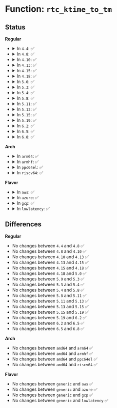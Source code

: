 # Function: <code>rtc_ktime_to_tm</code>

## Status
<b>Regular</b>
<ul>
<li>
<details>
<summary>In <code>4.4</code>: ✅</summary>

```c
struct rtc_time rtc_ktime_to_tm(ktime_t kt);
```

**Collision:** Unique Global

**Inline:** No

**Transformation:** False

**Instances:**

```
In drivers/rtc/rtc-lib.c (ffffffff81673330)
Location: drivers/rtc/rtc-lib.c:138
Inline: False
Direct callers:
  - drivers/rtc/interface.c:rtc_read_alarm
  - drivers/rtc/interface.c:rtc_timer_enqueue
  - drivers/rtc/interface.c:rtc_timer_do_work
```
**Symbols:**

```
ffffffff81673330-ffffffff816733b7: rtc_ktime_to_tm (STB_GLOBAL)
```
</details>
</li>
<li>
<details>
<summary>In <code>4.8</code>: ✅</summary>

```c
struct rtc_time rtc_ktime_to_tm(ktime_t kt);
```

**Collision:** Unique Global

**Inline:** No

**Transformation:** False

**Instances:**

```
In drivers/rtc/rtc-lib.c (ffffffff816d3b20)
Location: drivers/rtc/rtc-lib.c:138
Inline: False
Direct callers:
  - drivers/rtc/interface.c:rtc_timer_do_work
  - drivers/rtc/interface.c:rtc_timer_enqueue
  - drivers/rtc/interface.c:rtc_read_alarm
```
**Symbols:**

```
ffffffff816d3b20-ffffffff816d3ba7: rtc_ktime_to_tm (STB_GLOBAL)
```
</details>
</li>
<li>
<details>
<summary>In <code>4.10</code>: ✅</summary>

```c
struct rtc_time rtc_ktime_to_tm(ktime_t kt);
```

**Collision:** Unique Global

**Inline:** No

**Transformation:** False

**Instances:**

```
In drivers/rtc/rtc-lib.c (ffffffff81703800)
Location: drivers/rtc/rtc-lib.c:138
Inline: False
Direct callers:
  - drivers/rtc/interface.c:rtc_timer_do_work
  - drivers/rtc/interface.c:rtc_timer_enqueue
  - drivers/rtc/interface.c:rtc_read_alarm
```
**Symbols:**

```
ffffffff81703800-ffffffff81703887: rtc_ktime_to_tm (STB_GLOBAL)
```
</details>
</li>
<li>
<details>
<summary>In <code>4.13</code>: ✅</summary>

```c
struct rtc_time rtc_ktime_to_tm(ktime_t kt);
```

**Collision:** Unique Global

**Inline:** No

**Transformation:** False

**Instances:**

```
In drivers/rtc/rtc-lib.c (ffffffff81718fe0)
Location: drivers/rtc/rtc-lib.c:138
Inline: False
Direct callers:
  - drivers/rtc/interface.c:rtc_timer_do_work
  - drivers/rtc/interface.c:rtc_timer_enqueue
  - drivers/rtc/interface.c:rtc_read_alarm
```
**Symbols:**

```
ffffffff81718fe0-ffffffff81719063: rtc_ktime_to_tm (STB_GLOBAL)
```
</details>
</li>
<li>
<details>
<summary>In <code>4.15</code>: ✅</summary>

```c
struct rtc_time rtc_ktime_to_tm(ktime_t kt);
```

**Collision:** Unique Global

**Inline:** No

**Transformation:** False

**Instances:**

```
In drivers/rtc/rtc-lib.c (ffffffff8178a1c0)
Location: drivers/rtc/rtc-lib.c:138
Inline: False
Direct callers:
  - drivers/rtc/interface.c:rtc_timer_do_work
  - drivers/rtc/interface.c:rtc_timer_enqueue
  - drivers/rtc/interface.c:rtc_read_alarm
```
**Symbols:**

```
ffffffff8178a1c0-ffffffff8178a243: rtc_ktime_to_tm (STB_GLOBAL)
```
</details>
</li>
<li>
<details>
<summary>In <code>4.18</code>: ✅</summary>

```c
struct rtc_time rtc_ktime_to_tm(ktime_t kt);
```

**Collision:** Unique Global

**Inline:** No

**Transformation:** False

**Instances:**

```
In drivers/rtc/rtc-lib.c (ffffffff817cb2d0)
Location: drivers/rtc/rtc-lib.c:136
Inline: False
Direct callers:
  - drivers/rtc/interface.c:rtc_timer_do_work
  - drivers/rtc/interface.c:rtc_timer_enqueue
  - drivers/rtc/interface.c:rtc_read_alarm
```
**Symbols:**

```
ffffffff817cb2d0-ffffffff817cb357: rtc_ktime_to_tm (STB_GLOBAL)
```
</details>
</li>
<li>
<details>
<summary>In <code>5.0</code>: ✅</summary>

```c
struct rtc_time rtc_ktime_to_tm(ktime_t kt);
```

**Collision:** Unique Global

**Inline:** No

**Transformation:** False

**Instances:**

```
In drivers/rtc/lib.c (ffffffff817f2980)
Location: drivers/rtc/lib.c:136
Inline: False
Direct callers:
  - drivers/rtc/interface.c:rtc_timer_do_work
  - drivers/rtc/interface.c:rtc_timer_enqueue
  - drivers/rtc/interface.c:rtc_read_alarm
```
**Symbols:**

```
ffffffff817f2980-ffffffff817f2a07: rtc_ktime_to_tm (STB_GLOBAL)
```
</details>
</li>
<li>
<details>
<summary>In <code>5.3</code>: ✅</summary>

```c
struct rtc_time rtc_ktime_to_tm(ktime_t kt);
```

**Collision:** Unique Global

**Inline:** No

**Transformation:** False

**Instances:**

```
In drivers/rtc/lib.c (ffffffff81833660)
Location: drivers/rtc/lib.c:134
Inline: False
Direct callers:
  - drivers/rtc/interface.c:rtc_timer_do_work
  - drivers/rtc/interface.c:rtc_timer_remove
  - drivers/rtc/interface.c:rtc_timer_enqueue
  - drivers/rtc/interface.c:rtc_read_alarm
```
**Symbols:**

```
ffffffff81833660-ffffffff818336ef: rtc_ktime_to_tm (STB_GLOBAL)
```
</details>
</li>
<li>
<details>
<summary>In <code>5.4</code>: ✅</summary>

```c
struct rtc_time rtc_ktime_to_tm(ktime_t kt);
```

**Collision:** Unique Global

**Inline:** No

**Transformation:** False

**Instances:**

```
In drivers/rtc/lib.c (ffffffff81864fa0)
Location: drivers/rtc/lib.c:134
Inline: False
Direct callers:
  - drivers/rtc/interface.c:rtc_timer_do_work
  - drivers/rtc/interface.c:rtc_timer_remove
  - drivers/rtc/interface.c:rtc_timer_enqueue
  - drivers/rtc/interface.c:rtc_read_alarm
```
**Symbols:**

```
ffffffff81864fa0-ffffffff8186502f: rtc_ktime_to_tm (STB_GLOBAL)
```
</details>
</li>
<li>
<details>
<summary>In <code>5.8</code>: ✅</summary>

```c
struct rtc_time rtc_ktime_to_tm(ktime_t kt);
```

**Collision:** Unique Global

**Inline:** No

**Transformation:** False

**Instances:**

```
In drivers/rtc/lib.c (ffffffff81938760)
Location: drivers/rtc/lib.c:134
Inline: False
Direct callers:
  - drivers/rtc/interface.c:rtc_timer_do_work
  - drivers/rtc/interface.c:rtc_timer_enqueue
  - drivers/rtc/interface.c:rtc_read_alarm
```
**Symbols:**

```
ffffffff81938760-ffffffff819387ed: rtc_ktime_to_tm (STB_GLOBAL)
```
</details>
</li>
<li>
<details>
<summary>In <code>5.11</code>: ✅</summary>

```c
struct rtc_time rtc_ktime_to_tm(ktime_t kt);
```

**Collision:** Unique Global

**Inline:** No

**Transformation:** False

**Instances:**

```
In drivers/rtc/lib.c (ffffffff8193ea90)
Location: drivers/rtc/lib.c:134
Inline: False
Direct callers:
  - drivers/rtc/interface.c:rtc_timer_do_work
  - drivers/rtc/interface.c:rtc_timer_enqueue
  - drivers/rtc/interface.c:rtc_read_alarm
```
**Symbols:**

```
ffffffff8193ea90-ffffffff8193eb1d: rtc_ktime_to_tm (STB_GLOBAL)
```
</details>
</li>
<li>
<details>
<summary>In <code>5.13</code>: ✅</summary>

```c
struct rtc_time rtc_ktime_to_tm(ktime_t kt);
```

**Collision:** Unique Global

**Inline:** No

**Transformation:** False

**Instances:**

```
In drivers/rtc/lib.c (ffffffff81922280)
Location: drivers/rtc/lib.c:134
Inline: False
Direct callers:
  - drivers/rtc/interface.c:rtc_timer_do_work
  - drivers/rtc/interface.c:rtc_timer_enqueue
  - drivers/rtc/interface.c:rtc_read_alarm
```
**Symbols:**

```
ffffffff81922280-ffffffff8192230d: rtc_ktime_to_tm (STB_GLOBAL)
```
</details>
</li>
<li>
<details>
<summary>In <code>5.15</code>: ✅</summary>

```c
struct rtc_time rtc_ktime_to_tm(ktime_t kt);
```

**Collision:** Unique Global

**Inline:** No

**Transformation:** False

**Instances:**

```
In drivers/rtc/lib.c (ffffffff819c51a0)
Location: drivers/rtc/lib.c:187
Inline: False
Direct callers:
  - drivers/rtc/interface.c:rtc_timer_do_work
  - drivers/rtc/interface.c:rtc_timer_enqueue
  - drivers/rtc/interface.c:rtc_read_alarm
```
**Symbols:**

```
ffffffff819c51a0-ffffffff819c522d: rtc_ktime_to_tm (STB_GLOBAL)
```
</details>
</li>
<li>
<details>
<summary>In <code>5.19</code>: ✅</summary>

```c
struct rtc_time rtc_ktime_to_tm(ktime_t kt);
```

**Collision:** Unique Global

**Inline:** No

**Transformation:** False

**Instances:**

```
In drivers/rtc/lib.c (ffffffff81b25750)
Location: drivers/rtc/lib.c:187
Inline: False
Direct callers:
  - drivers/rtc/interface.c:rtc_timer_do_work
  - drivers/rtc/interface.c:rtc_timer_enqueue
  - drivers/rtc/interface.c:rtc_read_alarm
```
**Symbols:**

```
ffffffff81b25750-ffffffff81b2580c: rtc_ktime_to_tm (STB_GLOBAL)
```
</details>
</li>
<li>
<details>
<summary>In <code>6.2</code>: ✅</summary>

```c
struct rtc_time rtc_ktime_to_tm(ktime_t kt);
```

**Collision:** Unique Global

**Inline:** No

**Transformation:** False

**Instances:**

```
In drivers/rtc/lib.c (ffffffff81cb8cf0)
Location: drivers/rtc/lib.c:187
Inline: False
Direct callers:
  - drivers/rtc/interface.c:rtc_timer_do_work
  - drivers/rtc/interface.c:rtc_timer_enqueue
  - drivers/rtc/interface.c:rtc_read_alarm
```
**Symbols:**

```
ffffffff81cb8cf0-ffffffff81cb8dac: rtc_ktime_to_tm (STB_GLOBAL)
```
</details>
</li>
<li>
<details>
<summary>In <code>6.5</code>: ✅</summary>

```c
struct rtc_time rtc_ktime_to_tm(ktime_t kt);
```

**Collision:** Unique Global

**Inline:** No

**Transformation:** False

**Instances:**

```
In drivers/rtc/lib.c (ffffffff81d20450)
Location: drivers/rtc/lib.c:187
Inline: False
Direct callers:
  - drivers/rtc/interface.c:rtc_timer_do_work
  - drivers/rtc/interface.c:rtc_timer_enqueue
  - drivers/rtc/interface.c:rtc_read_alarm
```
**Symbols:**

```
ffffffff81d20450-ffffffff81d204e0: rtc_ktime_to_tm (STB_GLOBAL)
```
</details>
</li>
<li>
<details>
<summary>In <code>6.8</code>: ✅</summary>

```c
struct rtc_time rtc_ktime_to_tm(ktime_t kt);
```

**Collision:** Unique Global

**Inline:** No

**Transformation:** False

**Instances:**

```
In drivers/rtc/lib.c (ffffffff81dd6180)
Location: drivers/rtc/lib.c:187
Inline: False
Direct callers:
  - drivers/rtc/interface.c:rtc_timer_do_work
  - drivers/rtc/interface.c:rtc_timer_enqueue
  - drivers/rtc/interface.c:rtc_read_alarm
```
**Symbols:**

```
ffffffff81dd6180-ffffffff81dd6210: rtc_ktime_to_tm (STB_GLOBAL)
```
</details>
</li>
</ul>
<b>Arch</b>
<ul>
<li>
<details>
<summary>In <code>arm64</code>: ✅</summary>

```c
struct rtc_time rtc_ktime_to_tm(ktime_t kt);
```

**Collision:** Unique Global

**Inline:** No

**Transformation:** False

**Instances:**

```
In drivers/rtc/lib.c (ffff800010aa6808)
Location: drivers/rtc/lib.c:134
Inline: False
Direct callers:
  - drivers/rtc/interface.c:rtc_timer_do_work
  - drivers/rtc/interface.c:rtc_timer_remove
  - drivers/rtc/interface.c:rtc_timer_enqueue
  - drivers/rtc/interface.c:rtc_read_alarm
```
**Symbols:**

```
ffff800010aa6808-ffff800010aa6890: rtc_ktime_to_tm (STB_GLOBAL)
```
</details>
</li>
<li>
<details>
<summary>In <code>armhf</code>: ✅</summary>

```c
struct rtc_time rtc_ktime_to_tm(ktime_t kt);
```

**Collision:** Unique Global

**Inline:** No

**Transformation:** False

**Instances:**

```
In drivers/rtc/lib.c (c0b852d8)
Location: drivers/rtc/lib.c:134
Inline: False
Direct callers:
  - drivers/rtc/interface.c:rtc_timer_do_work
  - drivers/rtc/interface.c:rtc_timer_enqueue
  - drivers/rtc/interface.c:rtc_read_alarm
```
**Symbols:**

```
c0b852d8-c0b8537c: rtc_ktime_to_tm (STB_GLOBAL)
```
</details>
</li>
<li>
<details>
<summary>In <code>ppc64el</code>: ✅</summary>

```c
struct rtc_time rtc_ktime_to_tm(ktime_t kt);
```

**Collision:** Unique Global

**Inline:** No

**Transformation:** False

**Instances:**

```
In drivers/rtc/lib.c (c000000000b873f0)
Location: drivers/rtc/lib.c:134
Inline: False
Direct callers:
  - drivers/rtc/interface.c:rtc_timer_do_work
  - drivers/rtc/interface.c:rtc_timer_enqueue
  - drivers/rtc/interface.c:rtc_read_alarm
```
**Symbols:**

```
c000000000b873f0-c000000000b8749c: rtc_ktime_to_tm (STB_GLOBAL)
```
</details>
</li>
<li>
<details>
<summary>In <code>riscv64</code>: ✅</summary>

```c
struct rtc_time rtc_ktime_to_tm(ktime_t kt);
```

**Collision:** Unique Global

**Inline:** No

**Transformation:** False

**Instances:**

```
In drivers/rtc/lib.c (ffffffe0006b2b48)
Location: drivers/rtc/lib.c:134
Inline: False
Direct callers:
  - drivers/rtc/interface.c:rtc_timer_do_work
  - drivers/rtc/interface.c:rtc_timer_enqueue
  - drivers/rtc/interface.c:rtc_read_alarm
```
**Symbols:**

```
ffffffe0006b2b48-ffffffe0006b2bc2: rtc_ktime_to_tm (STB_GLOBAL)
```
</details>
</li>
</ul>
<b>Flavor</b>
<ul>
<li>
<details>
<summary>In <code>aws</code>: ✅</summary>

```c
struct rtc_time rtc_ktime_to_tm(ktime_t kt);
```

**Collision:** Unique Global

**Inline:** No

**Transformation:** False

**Instances:**

```
In drivers/rtc/lib.c (ffffffff81817c50)
Location: drivers/rtc/lib.c:134
Inline: False
Direct callers:
  - drivers/rtc/interface.c:rtc_timer_do_work
  - drivers/rtc/interface.c:rtc_timer_remove
  - drivers/rtc/interface.c:rtc_timer_enqueue
  - drivers/rtc/interface.c:rtc_read_alarm
```
**Symbols:**

```
ffffffff81817c50-ffffffff81817cdf: rtc_ktime_to_tm (STB_GLOBAL)
```
</details>
</li>
<li>
<details>
<summary>In <code>azure</code>: ✅</summary>

```c
struct rtc_time rtc_ktime_to_tm(ktime_t kt);
```

**Collision:** Unique Global

**Inline:** No

**Transformation:** False

**Instances:**

```
In drivers/rtc/lib.c (ffffffff817df340)
Location: drivers/rtc/lib.c:134
Inline: False
Direct callers:
  - drivers/rtc/interface.c:rtc_timer_do_work
  - drivers/rtc/interface.c:rtc_timer_remove
  - drivers/rtc/interface.c:rtc_timer_enqueue
  - drivers/rtc/interface.c:rtc_read_alarm
```
**Symbols:**

```
ffffffff817df340-ffffffff817df3cf: rtc_ktime_to_tm (STB_GLOBAL)
```
</details>
</li>
<li>
<details>
<summary>In <code>gcp</code>: ✅</summary>

```c
struct rtc_time rtc_ktime_to_tm(ktime_t kt);
```

**Collision:** Unique Global

**Inline:** No

**Transformation:** False

**Instances:**

```
In drivers/rtc/lib.c (ffffffff81859130)
Location: drivers/rtc/lib.c:134
Inline: False
Direct callers:
  - drivers/rtc/interface.c:rtc_timer_do_work
  - drivers/rtc/interface.c:rtc_timer_remove
  - drivers/rtc/interface.c:rtc_timer_enqueue
  - drivers/rtc/interface.c:rtc_read_alarm
```
**Symbols:**

```
ffffffff81859130-ffffffff818591bf: rtc_ktime_to_tm (STB_GLOBAL)
```
</details>
</li>
<li>
<details>
<summary>In <code>lowlatency</code>: ✅</summary>

```c
struct rtc_time rtc_ktime_to_tm(ktime_t kt);
```

**Collision:** Unique Global

**Inline:** No

**Transformation:** False

**Instances:**

```
In drivers/rtc/lib.c (ffffffff81874210)
Location: drivers/rtc/lib.c:134
Inline: False
Direct callers:
  - drivers/rtc/interface.c:rtc_timer_do_work
  - drivers/rtc/interface.c:rtc_timer_remove
  - drivers/rtc/interface.c:rtc_timer_enqueue
  - drivers/rtc/interface.c:rtc_read_alarm
```
**Symbols:**

```
ffffffff81874210-ffffffff8187429f: rtc_ktime_to_tm (STB_GLOBAL)
```
</details>
</li>
</ul>

## Differences
<b>Regular</b>
<ul>
<li>
No changes between <code>4.4</code> and <code>4.8</code> ✅
</li>
<li>
No changes between <code>4.8</code> and <code>4.10</code> ✅
</li>
<li>
No changes between <code>4.10</code> and <code>4.13</code> ✅
</li>
<li>
No changes between <code>4.13</code> and <code>4.15</code> ✅
</li>
<li>
No changes between <code>4.15</code> and <code>4.18</code> ✅
</li>
<li>
No changes between <code>4.18</code> and <code>5.0</code> ✅
</li>
<li>
No changes between <code>5.0</code> and <code>5.3</code> ✅
</li>
<li>
No changes between <code>5.3</code> and <code>5.4</code> ✅
</li>
<li>
No changes between <code>5.4</code> and <code>5.8</code> ✅
</li>
<li>
No changes between <code>5.8</code> and <code>5.11</code> ✅
</li>
<li>
No changes between <code>5.11</code> and <code>5.13</code> ✅
</li>
<li>
No changes between <code>5.13</code> and <code>5.15</code> ✅
</li>
<li>
No changes between <code>5.15</code> and <code>5.19</code> ✅
</li>
<li>
No changes between <code>5.19</code> and <code>6.2</code> ✅
</li>
<li>
No changes between <code>6.2</code> and <code>6.5</code> ✅
</li>
<li>
No changes between <code>6.5</code> and <code>6.8</code> ✅
</li>
</ul>
<b>Arch</b>
<ul>
<li>
No changes between <code>amd64</code> and <code>arm64</code> ✅
</li>
<li>
No changes between <code>amd64</code> and <code>armhf</code> ✅
</li>
<li>
No changes between <code>amd64</code> and <code>ppc64el</code> ✅
</li>
<li>
No changes between <code>amd64</code> and <code>riscv64</code> ✅
</li>
</ul>
<b>Flavor</b>
<ul>
<li>
No changes between <code>generic</code> and <code>aws</code> ✅
</li>
<li>
No changes between <code>generic</code> and <code>azure</code> ✅
</li>
<li>
No changes between <code>generic</code> and <code>gcp</code> ✅
</li>
<li>
No changes between <code>generic</code> and <code>lowlatency</code> ✅
</li>
</ul>
